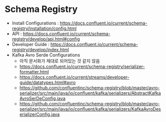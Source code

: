 # Schema Registry

* Install Configurations : <https://docs.confluent.io/current/schema-registry/installation/config.html>
* API : <https://docs.confluent.io/current/schema-registry/develop/api.html#config>
* Developer Guide : <https://docs.confluent.io/current/schema-registry/develop/index.html>
* Kafka Avro Serde Configurations
  * 아직 문서화가 제대로 되어있는 것 같지 않음
  * <https://docs.confluent.io/current/schema-registry/serializer-formatter.html>
  * <https://docs.confluent.io/current/streams/developer-guide/datatypes.html#avro>
  * <https://github.com/confluentinc/schema-registry/blob/master/avro-serializer/src/main/java/io/confluent/kafka/serializers/AbstractKafkaAvroSerDeConfig.java>
  * <https://github.com/confluentinc/schema-registry/blob/master/avro-serializer/src/main/java/io/confluent/kafka/serializers/KafkaAvroDeserializerConfig.java>
